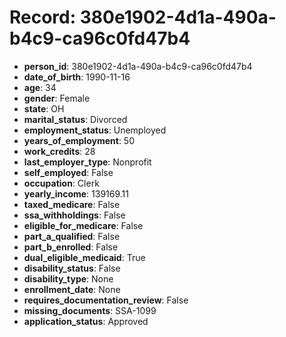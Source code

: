 # Record: 380e1902-4d1a-490a-b4c9-ca96c0fd47b4

- **person_id**: 380e1902-4d1a-490a-b4c9-ca96c0fd47b4
- **date_of_birth**: 1990-11-16
- **age**: 34
- **gender**: Female
- **state**: OH
- **marital_status**: Divorced
- **employment_status**: Unemployed
- **years_of_employment**: 50
- **work_credits**: 28
- **last_employer_type**: Nonprofit
- **self_employed**: False
- **occupation**: Clerk
- **yearly_income**: 139169.11
- **taxed_medicare**: False
- **ssa_withholdings**: False
- **eligible_for_medicare**: False
- **part_a_qualified**: False
- **part_b_enrolled**: False
- **dual_eligible_medicaid**: True
- **disability_status**: False
- **disability_type**: None
- **enrollment_date**: None
- **requires_documentation_review**: False
- **missing_documents**: SSA-1099
- **application_status**: Approved
